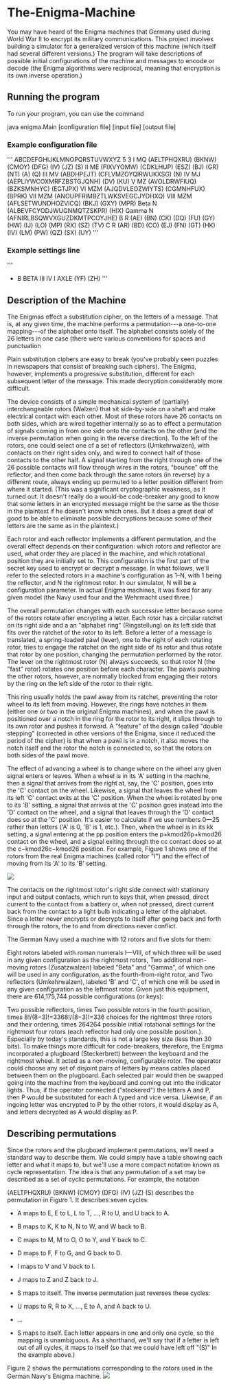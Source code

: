 # The-Enigma-Machine
You may have heard of the Enigma machines that Germany used during World War II to encrypt its military communications.
This project involves building a simulator for a generalized version of this machine (which itself had several different versions.) The program will take descriptions of possible initial configurations of the machine and messages to encode or decode (the Enigma algorithms were reciprocal, meaning that encryption is its own inverse operation.)

## Running the program
To run your program, you can use the command

java enigma.Main [configuration file] [input file] [output file]

### Example configuration file 
'''
  ABCDEFGHIJKLMNOPQRSTUVWXYZ
  5 3
  I MQ      (AELTPHQXRU) (BKNW) (CMOY) (DFG) (IV) (JZ) (S)
  II ME     (FIXVYOMW) (CDKLHUP) (ESZ) (BJ) (GR) (NT) (A) (Q)
  III MV    (ABDHPEJT) (CFLVMZOYQIRWUKXSG) (N)
  IV MJ     (AEPLIYWCOXMRFZBSTGJQNH) (DV) (KU)
  V MZ      (AVOLDRWFIUQ)(BZKSMNHYC) (EGTJPX)
  VI MZM    (AJQDVLEOZWIYTS) (CGMNHFUX) (BPRK)
  VII MZM   (ANOUPFRIMBZTLWKSVEGCJYDHXQ)
  VIII MZM  (AFLSETWUNDHOZVICQ) (BKJ) (GXY) (MPR)
  Beta N    (ALBEVFCYODJWUGNMQTZSKPR) (HIX)
  Gamma N   (AFNIRLBSQWVXGUZDKMTPCOYJHE)
  B R       (AE) (BN) (CK) (DQ) (FU) (GY) (HW) (IJ) (LO) (MP)
            (RX) (SZ) (TV)
  C R       (AR) (BD) (CO) (EJ) (FN) (GT) (HK) (IV) (LM) (PW)
            (QZ) (SX) (UY)
'''

### Example settings line
'''
* B BETA III IV I AXLE (YF) (ZH)
'''

## Description of the Machine
The Enigmas effect a substitution cipher, on the letters of a message. That is, at any given time, the machine performs a permutation---a one-to-one mapping---of the alphabet onto itself. The alphabet consists solely of the 26 letters in one case (there were various conventions for spaces and punctuation

Plain substitution ciphers are easy to break (you've probably seen puzzles in newspapers that consist of breaking such ciphers). The Enigma, however, implements a progressive substitution, different for each subsequent letter of the message. This made decryption considerably more difficult.

The device consists of a simple mechanical system of (partially) interchangeable rotors (Walzen) that sit side-by-side on a shaft and make electrical contact with each other. Most of these rotors have 26 contacts on both sides, which are wired together internally so as to effect a permutation of signals coming in from one side onto the contacts on the other (and the inverse permutation when going in the reverse direction). To the left of the rotors, one could select one of a set of reflectors (Umkehrwalzen), with contacts on their right sides only, and wired to connect half of those contacts to the other half. A signal starting from the right through one of the 26 possible contacts will flow through wires in the rotors, "bounce" off the reflector, and then come back through the same rotors (in reverse) by a different route, always ending up permuted to a letter position different from where it started. (This was a significant cryptographic weakness, as it turned out. It doesn't really do a would-be code-breaker any good to know that some letters in an encrypted message might be the same as the those in the plaintext if he doesn't know which ones. But it does a great deal of good to be able to eliminate possible decryptions because some of their letters are the same as in the plaintext.)

Each rotor and each reflector implements a different permutation, and the overall effect depends on their configuration: which rotors and reflector are used, what order they are placed in the machine, and which rotational position they are initially set to. This configuration is the first part of the secret key used to encrypt or decrypt a message. In what follows, we'll refer to the selected rotors in a machine's configuration as 1–N, with 1 being the reflector, and N the rightmost rotor. In our simulator, N will be a configuration parameter. In actual Enigma machines, it was fixed for any given model (the Navy used four and the Wehrmacht used three.)

The overall permutation changes with each successive letter because some of the rotors rotate after encrypting a letter. Each rotor has a circular ratchet on its right side and a an "alphabet ring" (Ringstellung) on its left side that fits over the ratchet of the rotor to its left. Before a letter of a message is translated, a spring-loaded pawl (lever), one to the right of each rotating rotor, tries to engage the ratchet on the right side of its rotor and thus rotate that rotor by one position, changing the permutation performed by the rotor. The lever on the rightmost rotor (N) always succeeds, so that rotor N (the "fast" rotor) rotates one position before each character. The pawls pushing the other rotors, however, are normally blocked from engaging their rotors by the ring on the left side of the rotor to their right.

This ring usually holds the pawl away from its ratchet, preventing the rotor wheel to its left from moving. However, the rings have notches in them (either one or two in the original Enigma machines), and when the pawl is positioned over a notch in the ring for the rotor to its right, it slips through to its own rotor and pushes it forward. A "feature" of the design called "double stepping" (corrected in other versions of the Enigma, since it reduced the period of the cipher) is that when a pawl is in a notch, it also moves the notch itself and the rotor the notch is connected to, so that the rotors on both sides of the pawl move.


The effect of advancing a wheel is to change where on the wheel any given signal enters or leaves. When a wheel is in its 'A' setting in the machine, then a signal that arrives from the right at, say, the 'C' position, goes into the 'C' contact on the wheel. Likewise, a signal that leaves the wheel from its left 'C' contact exits at the 'C' position. When the wheel is rotated by one to its 'B' setting, a signal that arrives at the 'C' position goes instead into the 'D' contact on the wheel, and a signal that leaves through the 'D' contact does so at the 'C' position. It's easier to calculate if we use numbers 0—25 rather than letters ('A' is 0, 'B' is 1, etc.). Then, when the wheel is in its kk setting, a signal entering at the pp position enters the p+kmod26p+kmod26 contact on the wheel, and a signal exiting through the cc contact does so at the c−kmod26c−kmod26 position. For example, Figure 1 shows one of the rotors from the real Enigma machines (called rotor "I") and the effect of moving from its 'A' to its 'B' setting.

<img src="images/perm.png" />

The contacts on the rightmost rotor's right side connect with stationary input and output contacts, which run to keys that, when pressed, direct current to the contact from a battery or, when not pressed, direct current back from the contact to a light bulb indicating a letter of the alphabet. Since a letter never encrypts or decrypts to itself after going back and forth through the rotors, the to and from directions never conflict.

The German Navy used a machine with 12 rotors and five slots for them:

Eight rotors labeled with roman numerals I—VIII, of which three will be used in any given configuration as the rightmost rotors,
Two additional non-moving rotors (Zusatzwalzen) labeled "Beta" and "Gamma", of which one will be used in any configuration, as the fourth-from-right rotor, and
Two reflectors (Umkehrwalzen), labeled 'B' and 'C', of which one will be used in any given configuration as the leftmost rotor.
Given just this equipment, there are 614,175,744 possible configurations (or keys):

Two possible reflectors, times
Two possible rotors in the fourth position, times
8!/(8−3)!=3368!/(8−3)!=336 choices for the rightmost three rotors and their ordering, times
264264 possible initial rotational settings for the rightmost four rotors (each reflector had only one possible position.).
Especially by today's standards, this is not a large key size (less than 30 bits). To make things more difficult for code-breakers, therefore, the Enigma incorporated a plugboard (Steckerbrett) between the keyboard and the rightmost wheel. It acted as a non-moving, configurable rotor. The operator could choose any set of disjoint pairs of letters by means cables placed between them on the plugboard. Each selected pair would then be swapped going into the machine from the keyboard and coming out into the indicator lights. Thus, if the operator connected ("steckered") the letters A and P, then P would be substituted for each A typed and vice versa. Likewise, if an ingoing letter was encrypted to P by the other rotors, it would display as A, and letters decrypted as A would display as P.


## Describing permutations

Since the rotors and the plugboard implement permutations, we'll need a standard way to describe them. We could simply have a table showing each letter and what it maps to, but we'll use a more compact notation known as cycle representation. The idea is that any permutation of a set may be described as a set of cyclic permutations. For example, the notation

(AELTPHQXRU) (BKNW) (CMOY) (DFG) (IV) (JZ) (S)
describes the permutation in Figure 1. It describes seven cycles:

* A maps to E, E to L, L to T, ..., R to U, and U back to A.
* B maps to K, K to N, N to W, and W back to B.
* C maps to M, M to O, O to Y, and Y back to C.
* D maps to F, F to G, and G back to D.
* I maps to V and V back to I.
* J maps to Z and Z back to J.
* S maps to itself.
The inverse permutation just reverses these cycles:

* U maps to R, R to X, ..., E to A, and A back to U.
* ...
* S maps to itself.
Each letter appears in one and only one cycle, so the mapping is unambiguous. As a shorthand, we'll say that if a letter is left out of all cycles, it maps to itself (so that we could have left off "(S)" In the example above.)

Figure 2 shows the permutations corresponding to the rotors used in the German Navy's Enigma machine.
<img src="images/perm2.png" />

